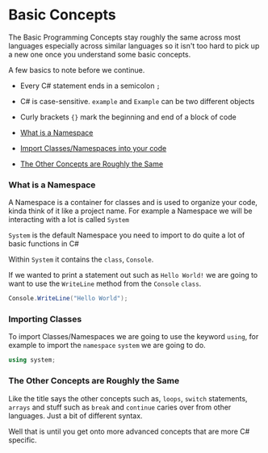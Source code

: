 # Basic Concepts

The Basic Programming Concepts stay roughly the same across most languages especially across similar languages so it isn't too hard to pick up a new one once you understand some basic concepts.

A few basics to note before we continue.

- Every C# statement ends in a semicolon `;`
- C# is case-sensitive. `example` and `Example` can be two different objects
- Curly brackets `{}` mark the beginning and end of a block of code

- [What is a Namespace](#what-is-a-namespace)
- [Import Classes/Namespaces into your code](#importing-classes)
- [The Other Concepts are Roughly the Same](#the-other-concepts-are-roughly-the-same)

### What is a Namespace

A Namespace is a container for classes and is used to organize your code, kinda think of it like a project name. For example a Namespace we will be interacting with a lot is called `System`

`System` is the default Namespace you need to import to do quite a lot of basic functions in C#

Within `System` it contains the `class`, `Console`. 

If we wanted to print a statement out such as `Hello World!` we are going to want to use the `WriteLine` method from the `Console` `class`.

```cs
Console.WriteLine("Hello World");
```

### Importing Classes

To import Classes/Namespaces we are going to use the keyword `using`, for example to import the `namespace` `system` we are going to do.

```cs
using system;
```

### The Other Concepts are Roughly the Same

Like the title says the other concepts such as, `loops`, `switch` statements, `arrays` and stuff such as `break` and `continue` caries over from other languages. Just a bit of different syntax.

Well that is until you get onto more advanced concepts that are more C# specific. 